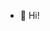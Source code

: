 - 👋 Hi!
<!---
ummaanna/ummaanna is a ✨ special ✨ repository because its `README.md` (this file) appears on your GitHub profile.
You can click the Preview link to take a look at your changes.
--->
